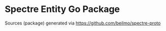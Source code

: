 # Spectre Entity Go Package

Sources (package) generated via <https://github.com/beilmo/spectre-proto>
